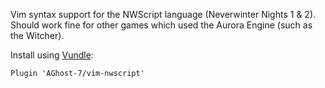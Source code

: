 Vim syntax support for the NWScript language (Neverwinter Nights 1 & 2). Should work fine for other games which used the Aurora Engine (such as the Witcher).

Install using [Vundle](https://github.com/gmarik/Vundle.vim):
```vim
Plugin 'AGhost-7/vim-nwscript'
```
